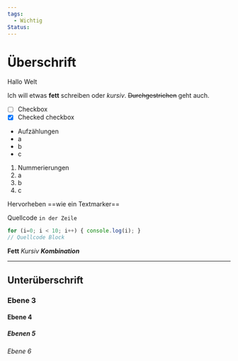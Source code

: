 ```yaml
---
tags:
  - Wichtig
Status:
---
```


# Überschrift

Hallo Welt

Ich will etwas **fett** schreiben oder *kursiv*. ~~Durchgestrichen~~ geht auch.

- [ ] Checkbox
- [x] Checked checkbox

- Aufzählungen
- a
- b
- c

1. Nummerierungen
2. a
3. b
4. c

Hervorheben ==wie ein Textmarker==

Quellcode `in der Zeile` 

```js
for (i=0; i < 10; i++) { console.log(i); }
// Quellcode Block
```

**Fett** *Kursiv* ***Kombination***

---
## Unterüberschrift

### Ebene 3
#### Ebene 4
##### Ebenen 5
###### Ebene 6

